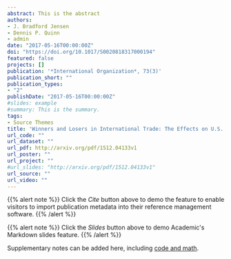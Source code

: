 ```yaml
---
abstract: This is the abstract
authors:
- J. Bradford Jensen
- Dennis P. Quinn
- admin
date: "2017-05-16T00:00:00Z"
doi: "https://doi.org/10.1017/S0020818317000194"
featured: false
projects: []
publication: '*International Organization*, 73(3)'
publication_short: ""
publication_types:
- "2"
publishDate: "2017-05-16T00:00:00Z"
#slides: example
#summary: This is the summary.
tags:
- Source Themes
title: 'Winners and Losers in International Trade: The Effects on U.S. Presidential Voting'
url_code: ""
url_dataset: ""
url_pdf: http://arxiv.org/pdf/1512.04133v1
url_poster: ""
url_project: ""
#url_slides: "http://arxiv.org/pdf/1512.04133v1"
url_source: ""
url_video: ""
---
```


{{% alert note %}}
Click the *Cite* button above to demo the feature to enable visitors to import publication metadata into their reference management software.
{{% /alert %}}

{{% alert note %}}
Click the *Slides* button above to demo Academic's Markdown slides feature.
{{% /alert %}}

Supplementary notes can be added here, including [code and math](https://sourcethemes.com/academic/docs/writing-markdown-latex/).
